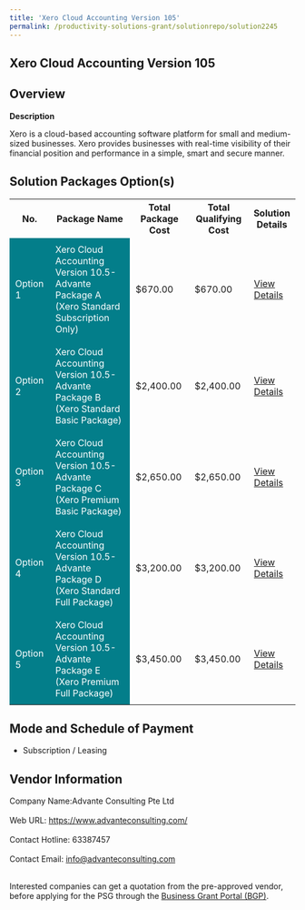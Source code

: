 ```yaml
---
title: 'Xero Cloud Accounting Version 105'
permalink: /productivity-solutions-grant/solutionrepo/solution2245
---
```


## Xero Cloud Accounting Version 105

## Overview

**Description**

Xero is a cloud-based accounting software platform for small and medium-sized businesses. Xero provides businesses with real-time visibility of their financial position and performance in a simple, smart and secure manner.

## Solution Packages Option(s)

<table>
<tr>
<th><b>No.</b></th>
<th><b>Package Name</b></th>
<th><b>Total Package Cost</b></th>
<th><b>Total Qualifying Cost</b></th>
<th><b>Solution Details</b></th>
</tr>
<tr>
<td style='padding: 10px; background-color: #037E8A; color: #FFFFFF;'>Option 1</td>
<td style='padding: 10px; background-color: #037E8A; color: #FFFFFF;'>Xero Cloud Accounting Version 10.5-Advante Package A (Xero Standard Subscription Only)</td>
<td style='padding: 10px;'>$670.00</td>
<td style='padding: 10px;'>$670.00</td>
<td style='padding: 10px;'><a href='https://www.gobusiness.gov.sg/images/psg/DesensitisedAdvanteAccountingAnnex3CRwef10June2021_Part_1.pdf' target='_blank'>View Details</a></td>
</tr>
<tr>
<td style='padding: 10px; background-color: #037E8A; color: #FFFFFF;'>Option 2</td>
<td style='padding: 10px; background-color: #037E8A; color: #FFFFFF;'>Xero Cloud Accounting Version 10.5-Advante Package B (Xero Standard Basic Package)</td>
<td style='padding: 10px;'>$2,400.00</td>
<td style='padding: 10px;'>$2,400.00</td>
<td style='padding: 10px;'><a href='https://www.gobusiness.gov.sg/images/psg/DesensitisedAdvanteAccountingAnnex3CRwef10June2021_Part_2.pdf' target='_blank'>View Details</a></td>
</tr>
<tr>
<td style='padding: 10px; background-color: #037E8A; color: #FFFFFF;'>Option 3</td>
<td style='padding: 10px; background-color: #037E8A; color: #FFFFFF;'>Xero Cloud Accounting Version 10.5-Advante Package C (Xero Premium Basic Package)</td>
<td style='padding: 10px;'>$2,650.00</td>
<td style='padding: 10px;'>$2,650.00</td>
<td style='padding: 10px;'><a href='https://www.gobusiness.gov.sg/images/psg/DesensitisedAdvanteAccountingAnnex3CRwef10June2021_Part_3.pdf' target='_blank'>View Details</a></td>
</tr>
<tr>
<td style='padding: 10px; background-color: #037E8A; color: #FFFFFF;'>Option 4</td>
<td style='padding: 10px; background-color: #037E8A; color: #FFFFFF;'>Xero Cloud Accounting Version 10.5-Advante Package D (Xero Standard Full Package)</td>
<td style='padding: 10px;'>$3,200.00</td>
<td style='padding: 10px;'>$3,200.00</td>
<td style='padding: 10px;'><a href='https://www.gobusiness.gov.sg/images/psg/DesensitisedAdvanteAccountingAnnex3CRwef10June2021_Part_4.pdf' target='_blank'>View Details</a></td>
</tr>
<tr>
<td style='padding: 10px; background-color: #037E8A; color: #FFFFFF;'>Option 5</td>
<td style='padding: 10px; background-color: #037E8A; color: #FFFFFF;'>Xero Cloud Accounting Version 10.5-Advante Package E (Xero Premium Full Package)</td>
<td style='padding: 10px;'>$3,450.00</td>
<td style='padding: 10px;'>$3,450.00</td>
<td style='padding: 10px;'><a href='https://www.gobusiness.gov.sg/images/psg/DesensitisedAdvanteAccountingAnnex3CRwef10June2021_Part_5.pdf' target='_blank'>View Details</a></td>
</tr>
</table>

## Mode and Schedule of Payment

 - Subscription / Leasing

## Vendor Information

 Company Name:Advante Consulting Pte Ltd <br><br>Web URL: https://www.advanteconsulting.com/ <br><br>Contact Hotline: 63387457 <br><br>Contact Email: info@advanteconsulting.com <br><br>

Interested companies can get a quotation from the pre-approved vendor, before applying for the PSG through the <a href='https://www.businessgrants.gov.sg/' target='_blank' rel='noopener'>Business Grant Portal (BGP)</a>.

<script src="/jquery/resize-tables.js"></script>
